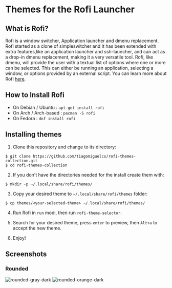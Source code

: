 # Themes for the Rofi Launcher

## What is Rofi?

Rofi is a window switcher, Application launcher and dmenu replacement. Rofi started as a clone of simpleswitcher and It has been extended with extra features,like an application launcher and ssh-launcher, and can act as a drop-in dmenu replacement, making it a very versatile tool. Rofi, like dmenu, will provide the user with a textual list of options where one or more can be selected. This can either be running an application, selecting a window, or options provided by an external script. You can learn more about Rofi [here](https://github.com/davatorium/rofi).

## How to Install Rofi

- On Debian / Ubuntu : `apt-get install rofi`
- On Arch / Arch-based : `pacman -S rofi`
- On Fedora : `dnf install rofi`

## Installing themes

1. Clone this repository and change to its directory:
```
$ git clone https://github.com/tiagomiguelcs/rofi-themes-collection.git
$ cd rofi-themes-collection
```

2. If you don't have the directories needed for the install create them with:
```
$ mkdir -p ~/.local/share/rofi/themes/
```

3. Copy your desired theme to `~/.local/share/rofi/themes` folder:
```
$ cp themes/<your-selected-theme> ~/.local/share/rofi/themes/
```

4. Run Rofi in `run` modi, then run `rofi-theme-selector`.

5. Search for your desired theme, press `enter` to preview, then `Alt+a` to accept the new theme.

6. Enjoy!

## Screenshots

### Rounded
![rounded-gray-dark](screenshots/IMG_rounded-gray-dark.png)
![rounded-orange-dark](screenshots/IMG_rounded-orange-dark.png)






